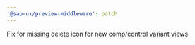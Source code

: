 ```yaml
---
'@sap-ux/preview-middleware': patch
---
```


Fix for missing delete icon for new comp/control variant views
